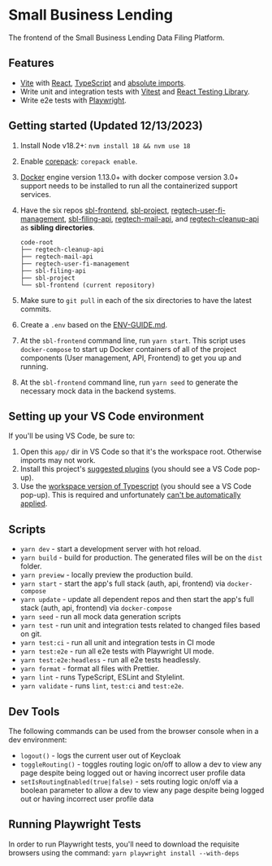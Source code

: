 # Small Business Lending

The frontend of the Small Business Lending Data Filing Platform.

## Features

- [Vite](https://vitejs.dev) with [React](https://reactjs.org), [TypeScript](https://www.typescriptlang.org) and [absolute imports](https://github.com/aleclarson/vite-tsconfig-paths).
- Write unit and integration tests with [Vitest](https://vitest.dev/) and [React Testing Library](https://testing-library.com/).
- Write e2e tests with [Playwright](https://playwright.dev/).

## Getting started (Updated 12/13/2023)

1. Install Node v18.2+: `nvm install 18 && nvm use 18`
2. Enable [corepack](https://yarnpkg.com/getting-started/install): `corepack enable`.
3. [Docker](https://docs.docker.com/get-docker/) engine version 1.13.0+ with docker compose version 3.0+ support needs to be installed to run all the containerized support services.
4. Have the six repos [sbl-frontend](https://github.com/cfpb/sbl-frontend), [sbl-project](https://github.com/cfpb/sbl-project), [regtech-user-fi-management](https://github.com/cfpb/regtech-user-fi-management), [sbl-filing-api](https://github.com/cfpb/sbl-filing-api/), [regtech-mail-api](https://github.com/cfpb/regtech-mail-api), and [regtech-cleanup-api](https://github.com/cfpb/regtech-cleanup-api) as **sibling directories**.

   ```
   code-root
   ├── regtech-cleanup-api
   ├── regtech-mail-api
   ├── regtech-user-fi-management
   ├── sbl-filing-api
   ├── sbl-project
   └── sbl-frontend (current repository)

   ```

5. Make sure to `git pull` in each of the six directories to have the latest commits.
6. Create a `.env` based on the [ENV-GUIDE.md](./ENV-GUIDE.md).
7. At the `sbl-frontend` command line, run `yarn start`. This script uses `docker-compose` to start up Docker containers of all of the project components (User management, API, Frontend) to get you up and running.
8. At the `sbl-frontend` command line, run `yarn seed` to generate the necessary mock data in the backend systems.

## Setting up your VS Code environment

If you'll be using VS Code, be sure to:

1. Open this `app/` dir in VS Code so that it's the workspace root. Otherwise imports may not work.
2. Install this project's [suggested plugins](.vscode/extensions.json) (you should see a VS Code pop-up).
3. Use the [workspace version of Typescript](https://code.visualstudio.com/docs/typescript/typescript-compiling#_using-the-workspace-version-of-typescript) (you should see a VS Code pop-up). This is required and unfortunately [can&#39;t be automatically applied](https://stackoverflow.com/questions/74642723/how-do-i-force-vs-code-to-always-use-my-workspaces-version-of-typescript-for-al).

## Scripts

- `yarn dev` - start a development server with hot reload.
- `yarn build` - build for production. The generated files will be on the `dist` folder.
- `yarn preview` - locally preview the production build.
- `yarn start` - start the app's full stack (auth, api, frontend) via `docker-compose`
- `yarn update` - update all dependent repos and then start the app's full stack (auth, api, frontend) via `docker-compose`
- `yarn seed` - run all mock data generation scripts
- `yarn test` - run unit and integration tests related to changed files based on git.
- `yarn test:ci` - run all unit and integration tests in CI mode
- `yarn test:e2e` - run all e2e tests with Playwright UI mode.
- `yarn test:e2e:headless` - run all e2e tests headlessly.
- `yarn format` - format all files with Prettier.
- `yarn lint` - runs TypeScript, ESLint and Stylelint.
- `yarn validate` - runs `lint`, `test:ci` and `test:e2e`.

## Dev Tools

The following commands can be used from the browser console when in a dev environment:

- `logout()` - logs the current user out of Keycloak
- `toggleRouting()` - toggles routing logic on/off to allow a dev to view any page despite being logged out or having incorrect user profile data
- `setIsRoutingEnabled(true|false)` - sets routing logic on/off via a boolean parameter to allow a dev to view any page despite being logged out or having incorrect user profile data

## Running Playwright Tests

In order to run Playwright tests, you'll need to download the requisite browsers using the command: `yarn playwright install --with-deps`

